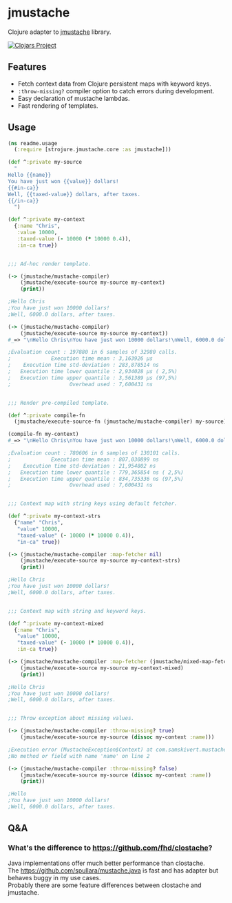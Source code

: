 # jmustache

Clojure adapter to [jmustache](https://github.com/samskivert/jmustache) library.

[![Clojars Project](https://img.shields.io/clojars/v/com.github.strojure/jmustache.svg)](https://clojars.org/com.github.strojure/jmustache)

## Features

- Fetch context data from Clojure persistent maps with keyword keys.
- `:throw-missing?` compiler option to catch errors during development.
- Easy declaration of mustache lambdas.
- Fast rendering of templates.

## Usage

```clojure
(ns readme.usage
  (:require [strojure.jmustache.core :as jmustache]))

(def ^:private my-source
  "
Hello {{name}}
You have just won {{value}} dollars!
{{#in-ca}}
Well, {{taxed-value}} dollars, after taxes.
{{/in-ca}}
  ")

(def ^:private my-context
  {:name "Chris",
   :value 10000,
   :taxed-value (- 10000 (* 10000 0.4)),
   :in-ca true})


;;; Ad-hoc render template.

(-> (jmustache/mustache-compiler)
    (jmustache/execute-source my-source my-context)
    (print))

;Hello Chris
;You have just won 10000 dollars!
;Well, 6000.0 dollars, after taxes.

(-> (jmustache/mustache-compiler)
    (jmustache/execute-source my-source my-context))
#_=> "\nHello Chris\nYou have just won 10000 dollars!\nWell, 6000.0 dollars, after taxes.\n  "

;Evaluation count : 197880 in 6 samples of 32980 calls.
;             Execution time mean : 3,163926 µs
;    Execution time std-deviation : 283,878514 ns
;   Execution time lower quantile : 2,934028 µs ( 2,5%)
;   Execution time upper quantile : 3,561389 µs (97,5%)
;                   Overhead used : 7,600431 ns


;;; Render pre-compiled template.

(def ^:private compile-fn
  (jmustache/execute-source-fn (jmustache/mustache-compiler) my-source))

(compile-fn my-context)
#_=> "\nHello Chris\nYou have just won 10000 dollars!\nWell, 6000.0 dollars, after taxes.\n  "

;Evaluation count : 780606 in 6 samples of 130101 calls.
;             Execution time mean : 807,030899 ns
;    Execution time std-deviation : 21,954802 ns
;   Execution time lower quantile : 779,365854 ns ( 2,5%)
;   Execution time upper quantile : 834,735336 ns (97,5%)
;                   Overhead used : 7,600431 ns


;;; Context map with string keys using default fetcher.

(def ^:private my-context-strs
  {"name" "Chris",
   "value" 10000,
   "taxed-value" (- 10000 (* 10000 0.4)),
   "in-ca" true})

(-> (jmustache/mustache-compiler :map-fetcher nil)
    (jmustache/execute-source my-source my-context-strs)
    (print))

;Hello Chris
;You have just won 10000 dollars!
;Well, 6000.0 dollars, after taxes.


;;; Context map with string and keyword keys.

(def ^:private my-context-mixed
  {:name "Chris",
   "value" 10000,
   "taxed-value" (- 10000 (* 10000 0.4)),
   :in-ca true})

(-> (jmustache/mustache-compiler :map-fetcher (jmustache/mixed-map-fetcher))
    (jmustache/execute-source my-source my-context-mixed)
    (print))

;Hello Chris
;You have just won 10000 dollars!
;Well, 6000.0 dollars, after taxes.


;;; Throw exception about missing values.

(-> (jmustache/mustache-compiler :throw-missing? true)
    (jmustache/execute-source my-source (dissoc my-context :name)))

;Execution error (MustacheException$Context) at com.samskivert.mustache.Template/checkForMissing (Template.java:344).
;No method or field with name 'name' on line 2

(-> (jmustache/mustache-compiler :throw-missing? false)
    (jmustache/execute-source my-source (dissoc my-context :name))
    (print))

;Hello 
;You have just won 10000 dollars!
;Well, 6000.0 dollars, after taxes.
```
## Q&A

### What's the difference to https://github.com/fhd/clostache?

Java implementations offer much better performance than clostache.  
The https://github.com/spullara/mustache.java is fast and has adapter but behaves buggy in my use cases.  
Probably there are some feature differences between clostache and jmustache.
